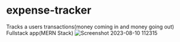 # expense-tracker
Tracks a users transactions(money coming in and money going out)
Fullstack app(MERN Stack)
![Screenshot 2023-08-10 112315](https://github.com/iMhuli21/expense-tracker/assets/101645245/7061c303-7071-49a3-bc72-670c952d2d2e)

